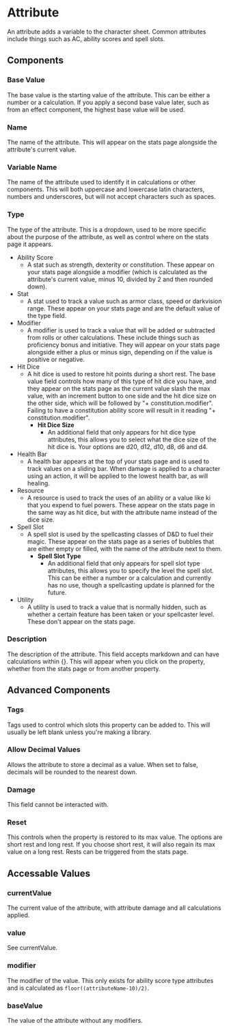# Attribute
An attribute adds a variable to the character sheet. Common attributes include things such as AC, ability scores and spell slots.

## Components
### Base Value
The base value is the starting value of the attribute. This can be either a number or a calculation. If you apply a second base value later, such as from an effect component, the highest base value will be used.
### Name
The name of the attribute. This will appear on the stats page alongside the attribute's current value.
### Variable Name
The name of the attribute used to identify it in calculations or other components. This will both uppercase and lowercase latin characters, numbers and underscores, but will not accept characters such as spaces.
### Type
The type of the attribute. This is a dropdown, used to be more specific about the purpose of the attribute, as well as control where on the stats page it appears.
- Ability Score
  - A stat such as strength, dexterity or constitution. These appear on your stats page alongside a modifier (which is calculated as the attribute's current value, minus 10, divided by 2 and then rounded down).
- Stat
  - A stat used to track a value such as armor class, speed or darkvision range. These appear on your stats page and are the default value of the type field.
- Modifier
  - A modifier is used to track a value that will be added or subtracted from rolls or other calculations. These include things such as proficiency bonus and initiative. They will appear on your stats page alongside either a plus or minus sign, depending on if the value is positive or negative.
- Hit Dice
  - A hit dice is used to restore hit points during a short rest. The base value field controls how many of this type of hit dice you have, and they appear on the stats page as the current value slash the max value, with an increment button to one side and the hit dice size on the other side, which will be followed by "+ constitution.modifier". Failing to have a constitution ability score will result in it reading "+ constitution.modifier".
    - **Hit Dice Size**
      - An additional field that only appears for hit dice type attributes, this allows you to select what the dice size of the hit dice is. Your options are d20, d12, d10, d8, d6 and d4.
- Health Bar
  - A health bar appears at the top of your stats page and is used to track values on a sliding bar. When damage is applied to a character using an action, it will be applied to the lowest health bar, as will healing.
- Resource
  - A resource is used to track the uses of an ability or a value like ki that you expend to fuel powers. These appear on the stats page in the same way as hit dice, but with the attribute name instead of the dice size.
- Spell Slot
  - A spell slot is used by the spellcasting classes of D&D to fuel their magic. These appear on the stats page as a series of bubbles that are either empty or filled, with the name of the attribute next to them.
    - **Spell Slot Type**
      - An additional field that only appears for spell slot type attributes, this allows you to specify the level the spell slot. This can be either a number or a calculation and currently has no use, though a spellcasting update is planned for the future.
- Utility
  - A utility is used to track a value that is normally hidden, such as whether a certain feature has been taken or your spellcaster level. These don't appear on the stats page.
### Description
The description of the attribute. This field accepts markdown and can have calculations within {}. This will appear when you click on the property, whether from the stats page or from another property.
## Advanced Components
### Tags
Tags used to control which slots this property can be added to. This will usually be left blank unless you're making a library.
### Allow Decimal Values
Allows the attribute to store a decimal as a value. When set to false, decimals will be rounded to the nearest down.
### Damage
This field cannot be interacted with.
### Reset
This controls when the property is restored to its max value. The options are short rest and long rest. If you choose short rest, it will also regain its max value on a long rest. Rests can be triggered from the stats page.
## Accessable Values
### currentValue
The current value of the attribute, with attribute damage and all calculations applied.
### value
See currentValue.
### modifier
The modifier of the value. This only exists for ability score type attributes and is calculated as ``floor((attributeName-10)/2)``.
### baseValue
The value of the attribute without any modifiers.
